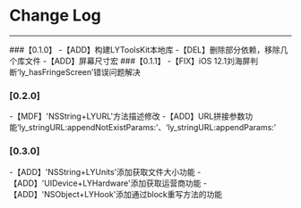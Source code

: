 # Change Log
---
###【0.1.0】
-【ADD】构建LYToolsKit本地库
-【DEL】删除部分依赖，移除几个库文件
-【ADD】屏幕尺寸宏
###【0.1.1】
-【FIX】iOS 12.1刘海屏判断‘ly_hasFringeScreen’错误问题解决
### [0.2.0]
-【MDF】'NSString+LYURL'方法描述修改
-【ADD】URL拼接参数功能‘ly_stringURL:appendNotExistParams:’、‘ly_stringURL:appendParams:’
### [0.3.0]
-【ADD】'NSString+LYUnits'添加获取文件大小功能
-【ADD】'UIDevice+LYHardware'添加获取运营商功能
-【ADD】'NSObject+LYHook'添加通过block重写方法的功能
